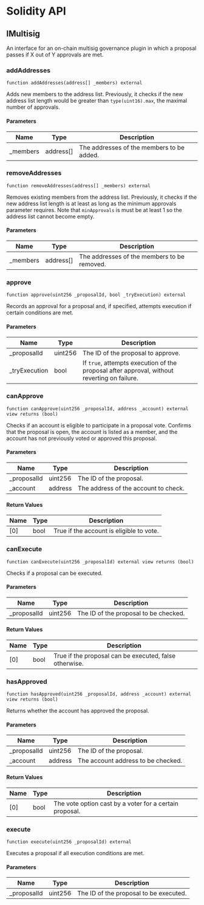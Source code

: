 # Solidity API

## IMultisig

An interface for an on-chain multisig governance plugin in which a proposal passes
        if X out of Y approvals are met.

### addAddresses

```solidity
function addAddresses(address[] _members) external
```

Adds new members to the address list. Previously, it checks if the new address
        list length would be greater than `type(uint16).max`, the maximal number of approvals.

#### Parameters

| Name | Type | Description |
| ---- | ---- | ----------- |
| _members | address[] | The addresses of the members to be added. |

### removeAddresses

```solidity
function removeAddresses(address[] _members) external
```

Removes existing members from the address list. Previously, it checks if the
        new address list length is at least as long as the minimum approvals parameter requires.
        Note that `minApprovals` is must be at least 1 so the address list cannot become empty.

#### Parameters

| Name | Type | Description |
| ---- | ---- | ----------- |
| _members | address[] | The addresses of the members to be removed. |

### approve

```solidity
function approve(uint256 _proposalId, bool _tryExecution) external
```

Records an approval for a proposal and, if specified, attempts execution if certain conditions are met.

#### Parameters

| Name | Type | Description |
| ---- | ---- | ----------- |
| _proposalId | uint256 | The ID of the proposal to approve. |
| _tryExecution | bool | If `true`, attempts execution of the proposal after approval, without reverting on failure. |

### canApprove

```solidity
function canApprove(uint256 _proposalId, address _account) external view returns (bool)
```

Checks if an account is eligible to participate in a proposal vote.
        Confirms that the proposal is open, the account is listed as a member,
        and the account has not previously voted or approved this proposal.

#### Parameters

| Name | Type | Description |
| ---- | ---- | ----------- |
| _proposalId | uint256 | The ID of the proposal. |
| _account | address | The address of the account to check. |

#### Return Values

| Name | Type | Description |
| ---- | ---- | ----------- |
| [0] | bool | True if the account is eligible to vote. |

### canExecute

```solidity
function canExecute(uint256 _proposalId) external view returns (bool)
```

Checks if a proposal can be executed.

#### Parameters

| Name | Type | Description |
| ---- | ---- | ----------- |
| _proposalId | uint256 | The ID of the proposal to be checked. |

#### Return Values

| Name | Type | Description |
| ---- | ---- | ----------- |
| [0] | bool | True if the proposal can be executed, false otherwise. |

### hasApproved

```solidity
function hasApproved(uint256 _proposalId, address _account) external view returns (bool)
```

Returns whether the account has approved the proposal.

#### Parameters

| Name | Type | Description |
| ---- | ---- | ----------- |
| _proposalId | uint256 | The ID of the proposal. |
| _account | address | The account address to be checked. |

#### Return Values

| Name | Type | Description |
| ---- | ---- | ----------- |
| [0] | bool | The vote option cast by a voter for a certain proposal. |

### execute

```solidity
function execute(uint256 _proposalId) external
```

Executes a proposal if all execution conditions are met.

#### Parameters

| Name | Type | Description |
| ---- | ---- | ----------- |
| _proposalId | uint256 | The ID of the proposal to be executed. |

